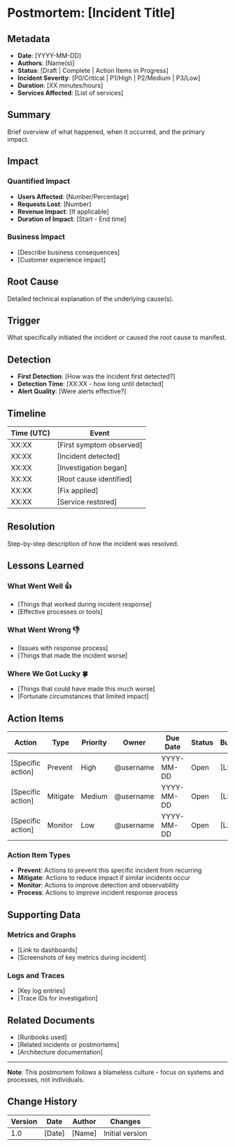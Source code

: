 <!--
5W1H: Postmortem Template

WHAT: Blameless analysis of production incidents to capture learnings and prevent recurrence
WHO: SRE, DevOps, engineers who responded to the incident, affected stakeholders
WHEN: Within 24-48 hours after incident resolution while details are fresh
WHERE: Shared documentation system, presented to team and stakeholders
WHY: Transform failures into learning opportunities, improve system reliability, prevent repeat incidents
HOW: Document timeline → Identify root cause → Extract lessons learned → Define action items → Track follow-up

Usage: Create immediately after any P0/P1 incident or significant service disruption
Example incidents: "API Gateway Outage", "Database Connection Pool Exhaustion", "Payment Processing Failure"
-->

# Postmortem: [Incident Title]

## Metadata
- **Date**: [YYYY-MM-DD]
- **Authors**: [Name(s)]
- **Status**: [Draft | Complete | Action Items in Progress]
- **Incident Severity**: [P0/Critical | P1/High | P2/Medium | P3/Low]
- **Duration**: [XX minutes/hours]
- **Services Affected**: [List of services]

## Summary
Brief overview of what happened, when it occurred, and the primary impact.

## Impact
### Quantified Impact
- **Users Affected**: [Number/Percentage]
- **Requests Lost**: [Number]
- **Revenue Impact**: [If applicable]
- **Duration of Impact**: [Start - End time]

### Business Impact
- [Describe business consequences]
- [Customer experience impact]

## Root Cause
Detailed technical explanation of the underlying cause(s).

## Trigger
What specifically initiated the incident or caused the root cause to manifest.

## Detection
- **First Detection**: [How was the incident first detected?]
- **Detection Time**: [XX:XX - how long until detected]
- **Alert Quality**: [Were alerts effective?]

## Timeline
| Time (UTC) | Event |
|------------|-------|
| XX:XX | [First symptom observed] |
| XX:XX | [Incident detected] |
| XX:XX | [Investigation began] |
| XX:XX | [Root cause identified] |
| XX:XX | [Fix applied] |
| XX:XX | [Service restored] |

## Resolution
Step-by-step description of how the incident was resolved.

## Lessons Learned
### What Went Well 👍
- [Things that worked during incident response]
- [Effective processes or tools]

### What Went Wrong 👎
- [Issues with response process]
- [Things that made the incident worse]

### Where We Got Lucky 🍀
- [Things that could have made this much worse]
- [Fortunate circumstances that limited impact]

## Action Items
| Action | Type | Priority | Owner | Due Date | Status | Bug/Ticket |
|--------|------|----------|-------|----------|--------|------------|
| [Specific action] | Prevent | High | @username | YYYY-MM-DD | Open | [LINK] |
| [Specific action] | Mitigate | Medium | @username | YYYY-MM-DD | Open | [LINK] |
| [Specific action] | Monitor | Low | @username | YYYY-MM-DD | Open | [LINK] |

### Action Item Types
- **Prevent**: Actions to prevent this specific incident from recurring
- **Mitigate**: Actions to reduce impact if similar incidents occur
- **Monitor**: Actions to improve detection and observability
- **Process**: Actions to improve incident response process

## Supporting Data
### Metrics and Graphs
- [Link to dashboards]
- [Screenshots of key metrics during incident]

### Logs and Traces
- [Key log entries]
- [Trace IDs for investigation]

## Related Documents
- [Runbooks used]
- [Related incidents or postmortems]
- [Architecture documentation]

---
**Note**: This postmortem follows a blameless culture - focus on systems and processes, not individuals.

## Change History
| Version | Date | Author | Changes |
|---------|------|--------|---------|
| 1.0 | [Date] | [Name] | Initial version |